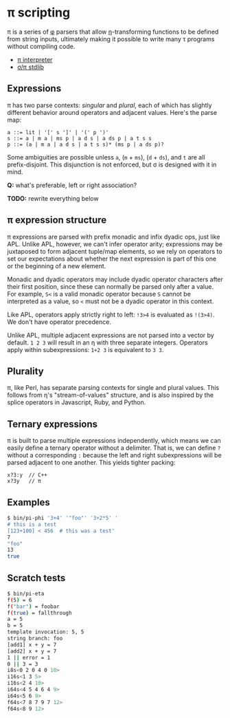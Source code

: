 # π scripting
π is a series of [φ](phi.md) parsers that allow [η](eta.md)-transforming functions to be defined from string inputs, ultimately making it possible to write many τ programs without compiling code.

+ [π interpreter](pi-int.md)
+ [σ/π stdlib](sigma-pi-stdlib.md)


## Expressions
π has two parse contexts: _singular_ and _plural_, each of which has slightly different behavior around operators and adjacent values. Here's the parse map:

```
a ::= lit | '[' s ']' | '(' p ')'
s ::= a | m a | ms p | a d s | a ds p | a t s s
p ::= (a | m a | a d s | a t s s)* (ms p | a ds p)?
```

Some ambiguities are possible unless `a`, (`m` + `ms`), (`d` + `ds`), and `t` are all prefix-disjoint. This disjunction is not enforced, but σ is designed with it in mind.

**Q:** what's preferable, left or right association?

**TODO:** rewrite everything below


## π expression structure
π expressions are parsed with prefix monadic and infix dyadic ops, just like APL. Unlike APL, however, we can't infer operator arity; expressions may be juxtaposed to form adjacent tuple/map elements, so we rely on operators to set our expectations about whether the next expression is part of this one or the beginning of a new element.

Monadic and dyadic operators may include dyadic operator characters after their first position, since these can normally be parsed only after a value. For example, `S<` is a valid monadic operator because `S` cannot be interpreted as a value, so `<` must not be a dyadic operator in this context.

Like APL, operators apply strictly right to left: `!3>4` is evaluated as `!(3>4)`. We don't have operator precedence.

Unlike APL, multiple adjacent expressions are not parsed into a vector by default. `1 2 3` will result in an η with three separate integers. Operators apply within subexpressions: `1+2 3` is equivalent to `3 3`.


## Plurality
π, like Perl, has separate parsing contexts for single and plural values. This follows from η's "stream-of-values" structure, and is also inspired by the splice operators in Javascript, Ruby, and Python.


## Ternary expressions
π is built to parse multiple expressions independently, which means we can easily define a ternary operator without a delimiter. That is, we can define `?` without a corresponding `:` because the left and right subexpressions will be parsed adjacent to one another. This yields tighter packing:

```
x?3:y  // C++
x?3y   // π
```


## Examples
```bash
$ bin/pi-phi '3+4' '"foo"' '3+2*5' '
# this is a test
[123+100] < 456  # this was a test'
7
"foo"
13
true
```


## Scratch tests
```bash
$ bin/pi-eta
f(5) = 6
f("bar") = foobar
f(true) = fallthrough
a = 5
b = 5
template invocation: 5, 5
string branch: foo
[add1] x + y = 7
[add2] x + y = 7
1 || error = 1
0 || 3 = 3
i8s<0 2 0 4 0 10>
i16s<1 3 5>
i16s<2 4 10>
i64s<4 5 4 6 4 9>
i64s<5 6 9>
f64s<7 8 7 9 7 12>
f64s<8 9 12>
```
